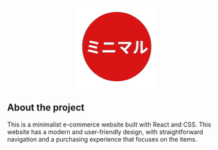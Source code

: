 <div align='center'><img src='https://raw.githubusercontent.com/dev-akash-sarker/Minimul-Ecommerce/master/src/img/github/a.png'/></div>

<h2>About the project</h2>

<p>This is a minimalist e-commerce website built with React and CSS. This website has a modern and user-friendly design, with straightforward navigation and a purchasing experience that focuses on the items.</p>


